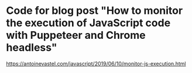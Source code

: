 # Code for blog post "How to monitor the execution of JavaScript code with Puppeteer and Chrome headless"

https://antoinevastel.com/javascript/2019/06/10/monitor-js-execution.html
